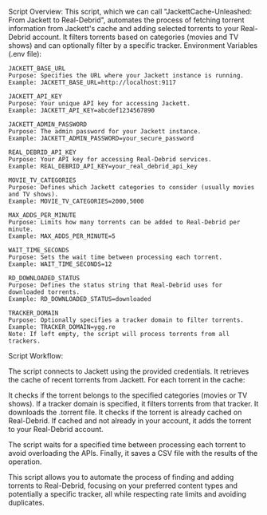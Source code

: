 Script Overview:
This script, which we can call "JackettCache-Unleashed: From Jackett to Real-Debrid", automates the process of fetching torrent information from Jackett's cache and adding selected torrents to your Real-Debrid account. It filters torrents based on categories (movies and TV shows) and can optionally filter by a specific tracker.
Environment Variables (.env file):

```
JACKETT_BASE_URL
Purpose: Specifies the URL where your Jackett instance is running.
Example: JACKETT_BASE_URL=http://localhost:9117

JACKETT_API_KEY
Purpose: Your unique API key for accessing Jackett.
Example: JACKETT_API_KEY=abcdef1234567890

JACKETT_ADMIN_PASSWORD
Purpose: The admin password for your Jackett instance.
Example: JACKETT_ADMIN_PASSWORD=your_secure_password

REAL_DEBRID_API_KEY
Purpose: Your API key for accessing Real-Debrid services.
Example: REAL_DEBRID_API_KEY=your_real_debrid_api_key

MOVIE_TV_CATEGORIES
Purpose: Defines which Jackett categories to consider (usually movies and TV shows).
Example: MOVIE_TV_CATEGORIES=2000,5000

MAX_ADDS_PER_MINUTE
Purpose: Limits how many torrents can be added to Real-Debrid per minute.
Example: MAX_ADDS_PER_MINUTE=5

WAIT_TIME_SECONDS
Purpose: Sets the wait time between processing each torrent.
Example: WAIT_TIME_SECONDS=12

RD_DOWNLOADED_STATUS
Purpose: Defines the status string that Real-Debrid uses for downloaded torrents.
Example: RD_DOWNLOADED_STATUS=downloaded

TRACKER_DOMAIN
Purpose: Optionally specifies a tracker domain to filter torrents.
Example: TRACKER_DOMAIN=ygg.re
Note: If left empty, the script will process torrents from all trackers.
```

Script Workflow:

The script connects to Jackett using the provided credentials.
It retrieves the cache of recent torrents from Jackett.
For each torrent in the cache:

It checks if the torrent belongs to the specified categories (movies or TV shows).
If a tracker domain is specified, it filters torrents from that tracker.
It downloads the .torrent file.
It checks if the torrent is already cached on Real-Debrid.
If cached and not already in your account, it adds the torrent to your Real-Debrid account.


The script waits for a specified time between processing each torrent to avoid overloading the APIs.
Finally, it saves a CSV file with the results of the operation.

This script allows you to automate the process of finding and adding torrents to Real-Debrid, focusing on your preferred content types and potentially a specific tracker, all while respecting rate limits and avoiding duplicates.

